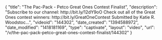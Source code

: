 {
    "title": "The Pac-Pack - Petco Great Ones Contest Finalist",
    "description": "Subscribe to our channel: http:\/\/bit.ly\/12dY9oO Check out all of the Great Ones contest winners: http:\/\/bit.ly\/GreatOneContest Submitted by Katie R. Woodstoc...",
    "videoid": "144302",
    "date_created": "1394588972",
    "date_modified": "1418181169",
    "type": "captivate",
    "layout": "video",
    "url": "\/v\/the-pac-pack-petco-great-ones-contest-finalist\/144302"
}
